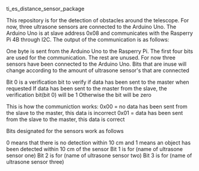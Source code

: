 ti_es_distance_sensor_package

This repository is for the detection of obstacles around the telescope. For now, three ultrasone sensors are connected to the Arduino Uno. The Arduino Uno is at slave address 0x08 and communicates with the Rasperry Pi 4B through I2C. The output of the communication is as follows:

One byte is sent from the Arduino Uno to the Rasperry Pi. The first four bits are used for the communication. The rest are unused. For now three sensors have been connected to the Arduino Uno. Bits that are inuse will change according to the amount of ultrasone sensor's that are connected

Bit 0 is a verification bit to verify if data has been sent to the master when requested
If data has been sent to the master from the slave, the verification bit(bit 0) will be 1
Otherwise the bit will be zero

This is how the communiction works:
0x00 = no data has been sent from the slave to the master, this data is incorrect
0x01 = data has been sent from the slave to the master, this data is correct

Bits designated for the sensors work as follows

0 means that there is no detection within 10 cm and 1 means an object has been detected within 10 cm of the sensor
Bit 1 is for (name of ultrasone sensor one)
Bit 2 is for (name of ultrasone sensor two)
Bit 3 is for (name of ultrasone sensor three)
